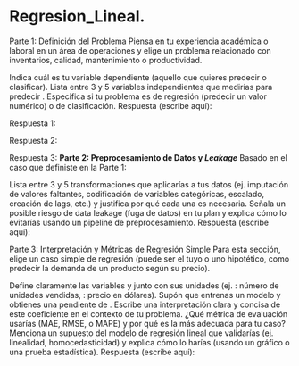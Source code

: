 # Regresion_Lineal.
Parte 1: Definición del Problema
Piensa en tu experiencia académica o laboral en un área de operaciones y elige un problema relacionado con inventarios, calidad, mantenimiento o productividad.

Indica cuál es tu variable dependiente 
 (aquello que quieres predecir o clasificar).
Lista entre 3 y 5 variables independientes 
 que medirías para predecir 
.
Especifica si tu problema es de regresión (predecir un valor numérico) o de clasificación.
Respuesta (escribe aquí):

Respuesta 1:

Respuesta 2:

Respuesta 3:
**Parte 2: Preprocesamiento de Datos y *Leakage***
Basado en el caso que definiste en la Parte 1:

Lista entre 3 y 5 transformaciones que aplicarías a tus datos (ej. imputación de valores faltantes, codificación de variables categóricas, escalado, creación de lags, etc.) y justifica por qué cada una es necesaria.
Señala un posible riesgo de data leakage (fuga de datos) en tu plan y explica cómo lo evitarías usando un pipeline de preprocesamiento.
Respuesta (escribe aquí):

Parte 3: Interpretación y Métricas de Regresión Simple
Para esta sección, elige un caso simple de regresión (puede ser el tuyo o uno hipotético, como predecir la demanda de un producto según su precio).

Define claramente las variables 
 y 
 junto con sus unidades (ej. 
: número de unidades vendidas, 
: precio en dólares).
Supón que entrenas un modelo y obtienes una pendiente de 
. Escribe una interpretación clara y concisa de este coeficiente en el contexto de tu problema.
¿Qué métrica de evaluación usarías (MAE, RMSE, o MAPE) y por qué es la más adecuada para tu caso?
Menciona un supuesto del modelo de regresión lineal que validarías (ej. linealidad, homocedasticidad) y explica cómo lo harías (usando un gráfico o una prueba estadística).
Respuesta (escribe aquí):
